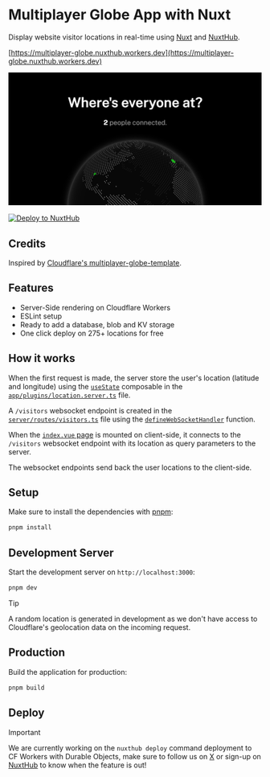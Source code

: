 # Multiplayer Globe App with Nuxt

Display website visitor locations in real-time using [Nuxt](https://nuxt.com) and [NuxtHub](https://hub.nuxt.com).

[https://multiplayer-globe.nuxthub.workers.dev](https://multiplayer-globe.nuxthub.workers.dev)

<a href="https://multiplayer-globe.nuxthub.workers.dev">
<img src="./public/og-image.png" alt="Multiplayer Globe App with Nuxt" />
</a>

[![Deploy to NuxtHub](https://hub.nuxt.com/button.svg)](https://admin.hub.nuxt.com/new?template=multiplayer-globe)

## Credits

Inspired by <a href="https://github.com/cloudflare/templates/tree/main/multiplayer-globe-template">Cloudflare's multiplayer-globe-template</a>.

## Features

- Server-Side rendering on Cloudflare Workers
- ESLint setup
- Ready to add a database, blob and KV storage
- One click deploy on 275+ locations for free

## How it works

When the first request is made, the server store the user's location (latitude and longitude) using the [`useState`](https://nuxt.com/docs/api/composables/use-state) composable in the [`app/plugins/location.server.ts`](./app/plugins/location.server.ts) file.

A `/visitors` websocket endpoint is created in the [`server/routes/visitors.ts`](./server/routes/visitors.ts) file using the [`defineWebSocketHandler`](https://nitro.build/guide/websocket) function.

When the [`index.vue` page](./app/pages/index.vue) is mounted on client-side, it connects to the `/visitors` websocket endpoint with its location as query parameters to the server.

The websocket endpoints send back the user locations to the client-side.

## Setup

Make sure to install the dependencies with [pnpm](https://pnpm.io/installation#using-corepack):

```bash
pnpm install
```

## Development Server

Start the development server on `http://localhost:3000`:

```bash
pnpm dev
```

> [!TIP]
> A random location is generated in development as we don't have access to Cloudflare's geolocation data on the incoming request.

## Production

Build the application for production:

```bash
pnpm build
```

## Deploy

> [!IMPORTANT]
> We are currently working on the `nuxthub deploy` command deployment to CF Workers with Durable Objects, make sure to follow us on [X](https://x.com/nuxt_hub) or sign-up on [NuxtHub](https://admin.hub.nuxt.com) to know when the feature is out!

